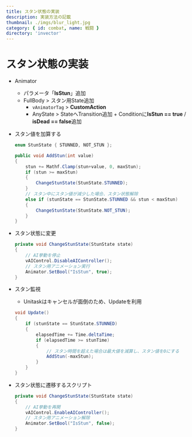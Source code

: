 ```yaml
---
title: スタン状態の実装
description: 実装方法の記載
thumbnail: ./imgs/blur_light.jpg
category: { id: combat, name: 戦闘 }
directory: 'invector'
---
```


# スタン状態の実装

- Animator
  - パラメータ「**IsStun**」追加
  - FullBody > スタン用State追加
    - `vAnimatorTag` > **CustomAction**
    - AnyState > StateへTransition追加 + Conditionに**IsStun == true** / **isDead == false**追加

- スタン値を加算する

  ``` csharp [AddStun.cs]
  enum StunState { STUNNED, NOT_STUN };

  public void AddStun(int value)
  {
      stun += Mathf.Clamp(stun+value, 0, maxStun);
      if (stun >= maxStun)
      {
          ChangeStunState(StunState.STUNNED);
      }
      // スタン中にスタン値が減少した場合、スタン状態解除
      else if (stunState == StunState.STUNNED && stun < maxStun)
      {
          ChangeStunState(StunState.NOT_STUN);
      }
  }
  ```

- スタン状態に変更

  ``` csharp [Stun.cs]
  private void ChangeStunState(StunState state)
  {
      // AI挙動を停止
      vAIControl.DisableAIController();
      // スタン用アニメーション実行
      Animator.SetBool("IsStun", true);
  }
  ```

- スタン監視
  - Unitaskはキャンセルが面倒のため、Updateを利用

  ``` csharp [Update.cs]
  void Update()
  {
      if (stunState == StunState.STUNNED)
      {
          elapsedTime += Time.deltaTime;
          if (elapsedTime >= stunTime)
          {
              // スタン時間を超えた場合は最大値を減算し、スタン値を0にする
              AddStun(-maxStun);
          }
      }
  }
  ```

- スタン状態に遷移するスクリプト

  ``` csharp [Stun.cs]
  private void ChangeStunState(StunState state)
  {
      // AI挙動を再開
      vAIControl.EnableAIController();
      // スタン用アニメーション解除
      Animator.SetBool("IsStun", false);
  }
  ```
